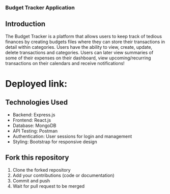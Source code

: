### Budget Tracker Application
## Introduction
The Budget Tracker is a platform that allows users to keep track of tedious finances by creating budgets files where they can store their transactions in detail within categories. Users have the ability to view, create, update, delete transactions and categories. Users can later view summaries of some of their expenses on their dashboard, view upcoming/recurring transactions on their calendars and receive notifications! 

# Deployed link: 

## Technologies Used
- Backend: Express.js
- Frontend: React.js
- Database: MongoDB
- API Testing: Postman
- Authentication: User sessions for login and management
- Styling: Bootstrap for responsive design 

## Fork this repository
1. Clone the forked repository
2. Add your contributions (code or documentation)
3. Commit and push
4. Wait for pull request to be merged
